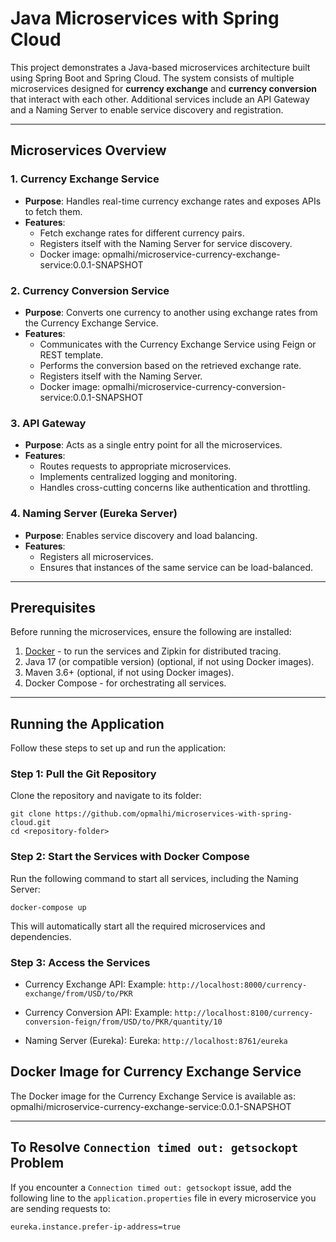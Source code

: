 # Java Microservices with Spring Cloud 

This project demonstrates a Java-based microservices architecture built using Spring Boot and Spring Cloud. 
The system consists of multiple microservices designed for **currency exchange** and **currency conversion** that interact with each other. 
Additional services include an API Gateway and a Naming Server to enable service discovery and registration.

---

## Microservices Overview

### 1. Currency Exchange Service
- **Purpose**: Handles real-time currency exchange rates and exposes APIs to fetch them.
- **Features**:
  - Fetch exchange rates for different currency pairs.
  - Registers itself with the Naming Server for service discovery.
  - Docker image: opmalhi/microservice-currency-exchange-service:0.0.1-SNAPSHOT

### 2. Currency Conversion Service
- **Purpose**: Converts one currency to another using exchange rates from the Currency Exchange Service.
- **Features**:
  - Communicates with the Currency Exchange Service using Feign or REST template.
  - Performs the conversion based on the retrieved exchange rate.
  - Registers itself with the Naming Server.
  - Docker image: opmalhi/microservice-currency-conversion-service:0.0.1-SNAPSHOT

### 3. API Gateway
- **Purpose**: Acts as a single entry point for all the microservices.
- **Features**:
  - Routes requests to appropriate microservices.
  - Implements centralized logging and monitoring.
  - Handles cross-cutting concerns like authentication and throttling.

### 4. Naming Server (Eureka Server)
- **Purpose**: Enables service discovery and load balancing.
- **Features**:
  - Registers all microservices.
  - Ensures that instances of the same service can be load-balanced.

---

## Prerequisites

Before running the microservices, ensure the following are installed:

1. [Docker](https://www.docker.com/get-started) - to run the services and Zipkin for distributed tracing.
2. Java 17 (or compatible version) (optional, if not using Docker images).
3. Maven 3.6+ (optional, if not using Docker images).
4. Docker Compose - for orchestrating all services.

---

## Running the Application

Follow these steps to set up and run the application:

### Step 1: Pull the Git Repository
Clone the repository and navigate to its folder:
```
git clone https://github.com/opmalhi/microservices-with-spring-cloud.git
cd <repository-folder>
```

### Step 2: Start the Services with Docker Compose
Run the following command to start all services, including the Naming Server:
```
docker-compose up
```

This will automatically start all the required microservices and dependencies.

### Step 3: Access the Services
- Currency Exchange API:
Example: `http://localhost:8000/currency-exchange/from/USD/to/PKR`

- Currency Conversion API:
Example: `http://localhost:8100/currency-conversion-feign/from/USD/to/PKR/quantity/10`

- Naming Server (Eureka):
Eureka: `http://localhost:8761/eureka`

## Docker Image for Currency Exchange Service
The Docker image for the Currency Exchange Service is available as:
opmalhi/microservice-currency-exchange-service:0.0.1-SNAPSHOT

---

## To Resolve `Connection timed out: getsockopt` Problem
If you encounter a `Connection timed out: getsockopt` issue, add the following line to the `application.properties` file in every microservice you are sending requests to:
```
eureka.instance.prefer-ip-address=true
```